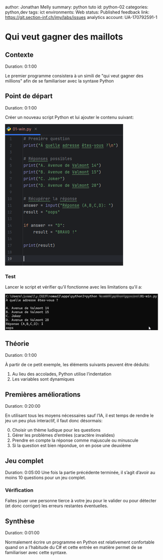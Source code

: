 author: Jonathan Melly
summary: python tuto
id: python-02
categories: python,dev
tags: ict
environments: Web
status: Published
feedback link: https://git.section-inf.ch/jmy/labs/issues
analytics account: UA-170792591-1

# Qui veut gagner des maillots


## Contexte
Duration: 0:1:00

Le premier programme consistera à un simili de "qui veut gagner des millions" afin de se familiariser avec la syntaxe Python

## Point de départ
Duration: 0:1:00

Créer un nouveau script Python et lui ajouter le contenu suivant:

![Alt text](assets/python/win1.png)


### Test
Lancer le script et vérifier qu’il fonctionne avec les limitations qu’il a:

![Alt text](assets/python/win1-res.png)

## Théorie
Duration: 0:1:00

À partir de ce petit exemple, les éléments suivants peuvent être déduits:

1. Au lieu des accolades, Python utilise l’indentation
2. Les variables sont dynamiques

## Premières améliorations
Duration: 0:20:00

En utilisant tous les moyens nécessaires sauf l’IA, il est temps de rendre le jeu un peu plus interactif, il faut donc désormais:

0. Choisir un thème ludique pour les questions
1. Gérer les problèmes d’entrées (caractère invalides)
2. Prendre en compte la réponse comme majuscule ou minuscule
3. Si la question est bien répondue, on en pose une deuxième

## Jeu complet
Duration: 0:05:00
Une fois la partie précédente terminée, il s’agit d’avoir au moins 10 questions pour un jeu complet.

### Vérification
Faites jouer une personne tierce à votre jeu pour le valider ou pour détecter (et donc corriger) les erreurs restantes éventuelles.

## Synthèse
Duration: 0:01:00

Normalement écrire un programme en Python est relativement confortable quand on a l’habitude du C# et cette entrée en matière permet de se familiariser avec cette syntaxe.